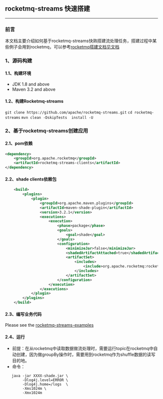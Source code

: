 ## rocketmq-streams 快速搭建
---
### 前言
本文档主要介绍如何基于rocketmq-streams快熟搭建流处理任务，搭建过程中某些例子会用到rocketmq，可以参考[rocketmq搭建文档见文档](https://rocketmq.apache.org/docs/quick-start/)


### 1、源码构建

#### 1.1、构建环境
 - JDK 1.8 and above
 - Maven 3.2 and above

#### 1.2、构建Rocketmq-streams

`git clone https://github.com/apache/rocketmq-streams.git`
`cd rocketmq-streams`
`mvn clean -DskipTests  install -U`


### 2、基于rocketmq-streams创建应用

#### 2.1、pom依赖
```xml
<dependency>
    <groupId>org.apache.rocketmq</groupId>
    <artifactId>rocketmq-streams-clients</artifactId>
</dependency>
```
#### 2.2、shade clients依赖包
```xml
    <build>
        <plugins>
            <plugin>
                <groupId>org.apache.maven.plugins</groupId>
                <artifactId>maven-shade-plugin</artifactId>
                <version>3.2.1</version>
                <executions>
                    <execution>
                        <phase>package</phase>
                        <goals>
                            <goal>shade</goal>
                        </goals>
                        <configuration>
                            <minimizeJar>false</minimizeJar>
                            <shadedArtifactAttached>true</shadedArtifactAttached>
                            <artifactSet>
                                <includes>
                                    <include>org.apache.rocketmq:rocketmq-streams-clients</include>
                                </includes>
                            </artifactSet>
                        </configuration>
                    </execution>
                </executions>
            </plugin>
        </plugins>
    </build>
```

#### 2.3、编写业务代码
Please see the [rocketmq-streams-examples](rocketmq-streams-examples/README.md)
#### 2.4、运行
- 前提：在从rocketmq中读取数据做流处理时，需要运行topic在rocketmq中自动创建，因为做groupBy操作时，需要用到rocketmq作为shuffle数据的读写目的地。
- 命令：
```
   java -jar XXXX-shade.jar \ 
        -Dlog4j.level=ERROR \
        -Dlog4j.home=/logs  \
        -Xms1024m \
        -Xmx1024m 
```

